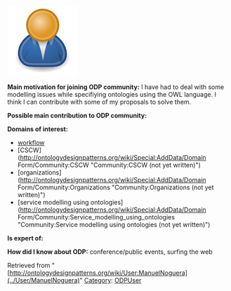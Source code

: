 [![Image:ODPUser.png](../images/a/a6/ODPUser.png)](../Image/ODPUser.png "Image:ODPUser.png")




  





__Main motivation for joining ODP community:__ I have had to deal with some modelling issues while specifiying ontologies using the OWL language. I think I can contribute with some of my proposals to solve them.


__Possible main contribution to ODP community:__


__Domains of interest:__



* [workflow](../Community/Workflow "Community:Workflow")
* [CSCW](http://ontologydesignpatterns.org/wiki/Special:AddData/Domain Form/Community:CSCW "Community:CSCW (not yet written)")
* [organizations](http://ontologydesignpatterns.org/wiki/Special:AddData/Domain Form/Community:Organizations "Community:Organizations (not yet written)")
* [service modelling using ontologies](http://ontologydesignpatterns.org/wiki/Special:AddData/Domain Form/Community:Service_modelling_using_ontologies "Community:Service modelling using ontologies (not yet written)")


__Is expert of:__


  

__How did I know about ODP:__ conference/public events, surfing the web






Retrieved from "[http://ontologydesignpatterns.org/wiki/User:ManuelNoguera](../User/ManuelNoguera)"
 [Category](http://ontologydesignpatterns.org/wiki/Special:Categories "Special:Categories"): [ODPUser](../Category/ODPUser "Category:ODPUser")